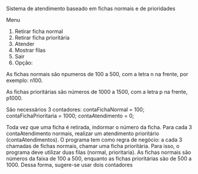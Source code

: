 Sistema de atendimento baseado em fichas normais e de prioridades

Menu
1. Retirar ficha normal
2. Retirar ficha prioritária
3. Atender
4. Mostrar filas
5. Sair
6. Opção: 

As fichas normais são npumeros de 100 a 500, com a letra n na frente, por exemplo: n100.

As fichas prioritárias são números de 1000 a 1500, com a letra p na frente, p1000.

São necessários 3 contadores:
    contaFichaNormal = 100;
    contaFichaPrioritaria = 1000;
    contaAtendimento = 0;

Toda vez que uma ficha é retirada, indormar o número da ficha. Para cada 3 contaAtendimento normais, realizar um atendimento prioritário (contaAtendimentos).
O programa tem como regra de negócio: a cada 3 chamadas de fichas normais, chamar uma ficha prioritária. Para isso,
o programa deve utilizar duas filas (normal, prioritaria). As fichas normais são números da faixa de 100 a 500, enquanto
as fichas prioritárias são de 500 a 1000. Dessa forma, sugere-se usar dois contadores